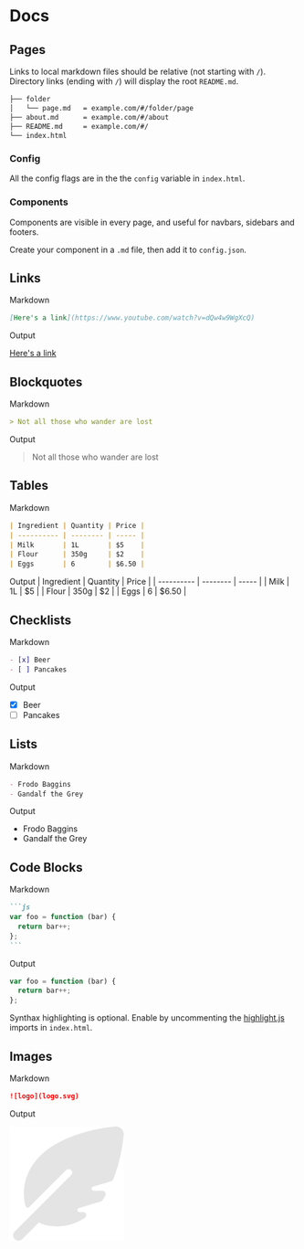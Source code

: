 # Docs

## Pages
Links to local markdown files should be relative (not starting with `/`).  
Directory links (ending with `/`) will display the root `README.md`.

```
├── folder
│   └── page.md   = example.com/#/folder/page
├── about.md      = example.com/#/about
├── README.md     = example.com/#/
└── index.html
```

### Config
All the config flags are in the the `config` variable in `index.html`.

### Components
Components are visible in every page, and useful for navbars, sidebars and footers.

Create your component in a `.md` file, then add it to `config.json`.


## Links
Markdown
```markdown
[Here's a link](https://www.youtube.com/watch?v=dQw4w9WgXcQ)
```
Output

[Here's a link](https://www.youtube.com/watch?v=dQw4w9WgXcQ)


## Blockquotes
Markdown
```markdown
> Not all those who wander are lost
```

Output
> Not all those who wander are lost

## Tables
Markdown
```markdown
| Ingredient | Quantity | Price |
| ---------- | -------- | ----- |
| Milk       | 1L       | $5    |
| Flour      | 350g     | $2    |
| Eggs       | 6        | $6.50 |
```

Output
| Ingredient | Quantity | Price |
| ---------- | -------- | ----- |
| Milk       | 1L       | $5    |
| Flour      | 350g     | $2    |
| Eggs       | 6        | $6.50 |

## Checklists
Markdown
```markdown
- [x] Beer
- [ ] Pancakes
```

Output
- [x] Beer
- [ ] Pancakes

## Lists
Markdown
```markdown
- Frodo Baggins
- Gandalf the Grey
```

Output
- Frodo Baggins
- Gandalf the Grey

## Code Blocks
Markdown
````markdown
```js
var foo = function (bar) {
  return bar++;
};
```
````
Output
``` js
var foo = function (bar) {
  return bar++;
};
```

Synthax highlighting is optional. Enable by uncommenting the  [highlight.js](https://github.com/highlightjs/highlight.js/) imports in `index.html`.

## Images
Markdown
```markdown
![logo](logo.svg)
```
Output

![logo](logo.svg)

